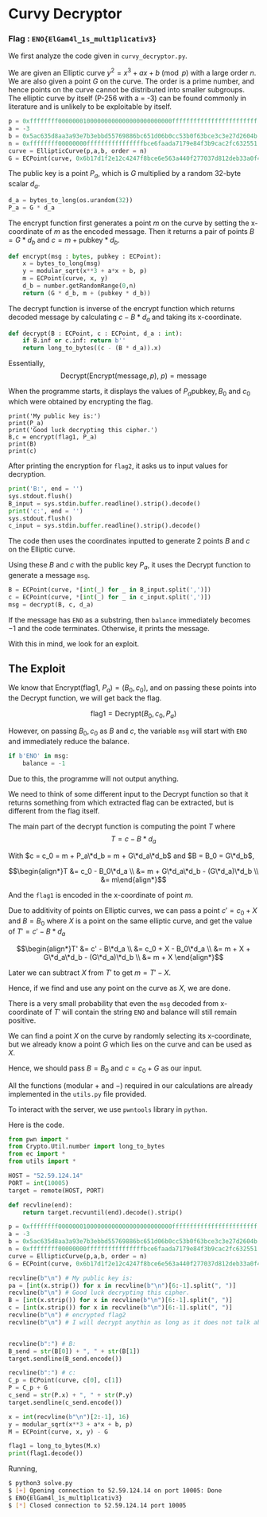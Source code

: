 # Curvy Decryptor

### Flag : `ENO{ElGam4l_1s_mult1pl1cativ3}`

We first analyze the code given in `curvy_decryptor.py`.

We are given an Elliptic curve $y^2 = x^3 + ax + b \pmod p$ with a large order $n$. We are also given a point $G$ on the curve. 
The order is a prime number, and hence points on the curve cannot be distributed into smaller subgroups. The elliptic curve by itself (P-256 with a = -3) can be found commonly in literature and is unlikely to be exploitable by itself.

```python
p = 0xffffffff00000001000000000000000000000000ffffffffffffffffffffffff
a = -3
b = 0x5ac635d8aa3a93e7b3ebbd55769886bc651d06b0cc53b0f63bce3c3e27d2604b
n = 0xffffffff00000000ffffffffffffffffbce6faada7179e84f3b9cac2fc632551
curve = EllipticCurve(p,a,b, order = n)
G = ECPoint(curve, 0x6b17d1f2e12c4247f8bce6e563a440f277037d812deb33a0f4a13945d898c296, 0x4fe342e2fe1a7f9b8ee7eb4a7c0f9e162bce33576b315ececbb6406837bf51f5)
```

The public key is a point $P_a$, which is $G$ multiplied by a random 32-byte scalar $d_a$.

```python
d_a = bytes_to_long(os.urandom(32))
P_a = G * d_a
```

The encrypt function first generates a point $m$ on the curve by setting the x-coordinate of $m$ as the encoded message. Then it returns a pair of points $B = G*d_b$ and $c = m + \text{pubkey}*d_b$.

```python
def encrypt(msg : bytes, pubkey : ECPoint):
	x = bytes_to_long(msg)
	y = modular_sqrt(x**3 + a*x + b, p)
	m = ECPoint(curve, x, y)
	d_b = number.getRandomRange(0,n)
	return (G * d_b, m + (pubkey * d_b))
```

The decrypt function is inverse of the encrypt function which returns decoded message by calculating $c - B*d_a$ and taking its x-coordinate.

```python
def decrypt(B : ECPoint, c : ECPoint, d_a : int):
	if B.inf or c.inf: return b''
	return long_to_bytes((c - (B * d_a)).x)
```

Essentially,
$$\text{Decrypt}(\text{Encrypt}(\text{message}, p), ~ p) = \text{message}$$

When the programme starts, it displays the values of $P_a \text{pubkey}, B_0$ and $c_0$ which were obtained by encrypting the flag.

```
print('My public key is:')
print(P_a)
print('Good luck decrypting this cipher.')
B,c = encrypt(flag1, P_a)
print(B)
print(c)
```

After printing the encryption for `flag2`, it asks us to input values for decryption. 

```python
print('B:', end = '')
sys.stdout.flush()
B_input = sys.stdin.buffer.readline().strip().decode()
print('c:', end = '')
sys.stdout.flush()
c_input = sys.stdin.buffer.readline().strip().decode()
```

The code then uses the coordinates inputted to generate 2 points $B$ and $c$ on the Elliptic curve.

Using these $B$ and $c$ with the public key $P_a$, it uses the $\text{Decrypt}$ function to generate a message `msg`.

```python
B = ECPoint(curve, *[int(_) for _ in B_input.split(',')])
c = ECPoint(curve, *[int(_) for _ in c_input.split(',')])
msg = decrypt(B, c, d_a)
```

If the message has `ENO` as a substring, then `balance` immediately becomes $-1$ and the code terminates. Otherwise, it prints the message.

With this in mind, we look for an exploit.

## The Exploit

We know that $\text{Encrypt(flag1, }P_a) = (B_0, c_0)$, and on passing these points into the $\text{Decrypt}$ function, we will get back the flag.

$$\text{flag1} = \text{Decrypt}(B_0, c_0, P_a)$$

However, on passing $B_0, c_0$ as $B$ and $c$, the variable `msg` will start with `ENO` and immediately reduce the balance.

```python
if b'ENO' in msg:
	balance = -1
```

Due to this, the programme will not output anything.

We need to think of some different input to the $\text{Decrypt}$ function so that it returns something from which extracted flag can be extracted, but is different from the flag itself.

The main part of the decrypt function is computing the point $T$ where
$$T = c - B*d_a$$

With $c = c_0 = m + P_a\*d_b = m + G\*d_a\*d_b$ and $B = B_0 = G\*d_b$,

$$\begin{align*}T &= c_0 - B_0\*d_a \\ 
&= m + G\*d_a\*d_b - (G\*d_a)\*d_b \\ 
&= m\end{align*}$$

And the `flag1` is encoded in the x-coordinate of point $m$.

Due to additivity of points on Elliptic curves, we can pass a point $c' = c_0 + X$ and $B = B_0$ where $X$ is a point on the same elliptic curve, and get the value of $T' = c' - B*d_a$

$$\begin{align*}T' &= c' - B\*d_a \\ 
&= c_0 + X - B_0\*d_a \\ 
&= m + X + G\*d_a\*d_b - (G\*d_a)\*d_b \\ 
&= m + X
\end{align*}$$

Later we can subtract $X$ from $T'$ to get $m = T' - X$.

Hence, if we find and use any point on the curve as $X$, we are done.

There is a very small probability that even the `msg` decoded from x-coordinate of $T'$ will contain the string `ENO` and balance will still remain positive.

We can find a point $X$ on the curve by randomly selecting its x-coordinate, but we already know a point $G$ which lies on the curve and can be used as $X$.

Hence, we should pass $B = B_0$ and $c = c_0 + G$ as our input.

All the functions (modular $+$ and $-$) required in our calculations are already implemented in the `utils.py` file provided.

To interact with the server, we use `pwntools` library in `python`.

Here is the code.

```python
from pwn import *
from Crypto.Util.number import long_to_bytes
from ec import *
from utils import *

HOST = "52.59.124.14"
PORT = int(10005)
target = remote(HOST, PORT)

def recvline(end):
    return target.recvuntil(end).decode().strip()

p = 0xffffffff00000001000000000000000000000000ffffffffffffffffffffffff
a = -3
b = 0x5ac635d8aa3a93e7b3ebbd55769886bc651d06b0cc53b0f63bce3c3e27d2604b
n = 0xffffffff00000000ffffffffffffffffbce6faada7179e84f3b9cac2fc632551
curve = EllipticCurve(p,a,b, order = n)
G = ECPoint(curve, 0x6b17d1f2e12c4247f8bce6e563a440f277037d812deb33a0f4a13945d898c296, 0x4fe342e2fe1a7f9b8ee7eb4a7c0f9e162bce33576b315ececbb6406837bf51f5)

recvline(b"\n") # My public key is:
pa = [int(x.strip()) for x in recvline(b"\n")[6:-1].split(", ")]
recvline(b"\n") # Good luck decrypting this cipher.
B = [int(x.strip()) for x in recvline(b"\n")[6:-1].split(", ")]
c = [int(x.strip()) for x in recvline(b"\n")[6:-1].split(", ")]
recvline(b"\n") # encrypted flag2
recvline(b"\n") # I will decrypt anythin as long as it does not talk about flags.


recvline(b":") # B:
B_send = str(B[0]) + ", " + str(B[1])
target.sendline(B_send.encode())

recvline(b":") # c:
C_p = ECPoint(curve, c[0], c[1])
P = C_p + G
c_send = str(P.x) + ", " + str(P.y)
target.sendline(c_send.encode())

x = int(recvline(b"\n")[2:-1], 16)
y = modular_sqrt(x**3 + a*x + b, p)
M = ECPoint(curve, x, y) - G

flag1 = long_to_bytes(M.x)
print(flag1.decode())
```

Running, 

```bash
$ python3 solve.py 
$ [+] Opening connection to 52.59.124.14 on port 10005: Done
$ ENO{ElGam4l_1s_mult1pl1cativ3}
$ [*] Closed connection to 52.59.124.14 port 10005
```
